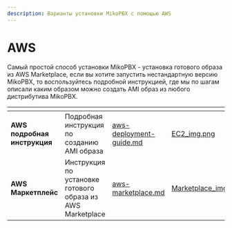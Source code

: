 ```yaml
---
description: Варианты установки MikoPBX с помощью AWS
---
```


# AWS

Самый простой способ установки MikoPBX - установка готового образа из AWS Marketplace, если вы хотите запустить нестандартную версию MikoPBX, то воспользуйтесь подробной инструкцией, где мы по шагам описали каким образом можно создать AMI образ из любого дистрибутива MikoPBX.

<table data-view="cards" data-full-width="false"><thead><tr><th></th><th></th><th data-hidden data-card-target data-type="content-ref"></th><th data-hidden data-card-cover data-type="files"></th></tr></thead><tbody><tr><td><strong>AWS подробная инструкция</strong></td><td>Подробная инструкция по созданию AMI образа</td><td><a href="aws-deployment-guide.md">aws-deployment-guide.md</a></td><td><a href="../../../.gitbook/assets/EC2_img.png">EC2_img.png</a></td></tr><tr><td><strong>AWS Маркетплейс</strong></td><td>Инструкция по установке готового образа из AWS Marketplace</td><td><a href="aws-marketplace.md">aws-marketplace.md</a></td><td><a href="../../../.gitbook/assets/Marketplace_img.png">Marketplace_img.png</a></td></tr></tbody></table>
